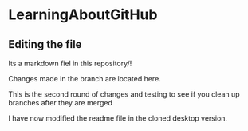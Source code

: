 # LearningAboutGitHub

## Editing the file

Its a markdown fiel in this repository/!

Changes made in the branch are located here.

This is the second round of changes and testing to see if you clean up branches after they are merged

I have now modified the readme file in the cloned desktop version.

